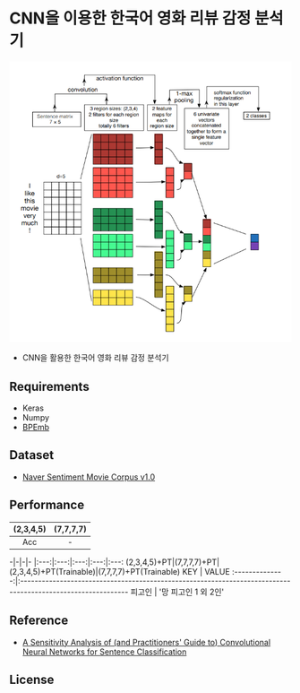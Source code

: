 # CNN을 이용한 한국어 영화 리뷰 감정 분석기
![ex screenshot](./img/model.png)
- CNN을 활용한 한국어 영화 리뷰 감정 분석기

## Requirements
- Keras
- Numpy
- [BPEmb](https://github.com/bheinzerling/bpemb)
  
## Dataset
- [Naver Sentiment Movie Corpus v1.0](https://github.com/e9t/nsmc)

## Performance
|(2,3,4,5)|(7,7,7,7)|
|:---:|:---:|
|Acc|-|-|


-|-|-|-
|:---:|:---:|:---:|:---:|:---:
(2,3,4,5)+PT|(7,7,7,7)+PT|(2,3,4,5)+PT(Trainable)|(7,7,7,7)+PT(Trainable)
KEY | VALUE 
:--------------:|:------------------------------------------------------------------------------------------------------------
피고인 | '망 피고인 1 외 2인'
    
## Reference
- [A Sensitivity Analysis of (and Practitioners' Guide to) Convolutional Neural Networks for Sentence Classification](https://arxiv.org/abs/1510.03820)

## License
